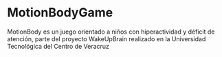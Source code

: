 MotionBodyGame
==============

MotionBody es un juego orientado a niños con hiperactividad y déficit de atención, parte del proyecto WakeUpBrain realizado en la Universidad Tecnológica del Centro de Veracruz
